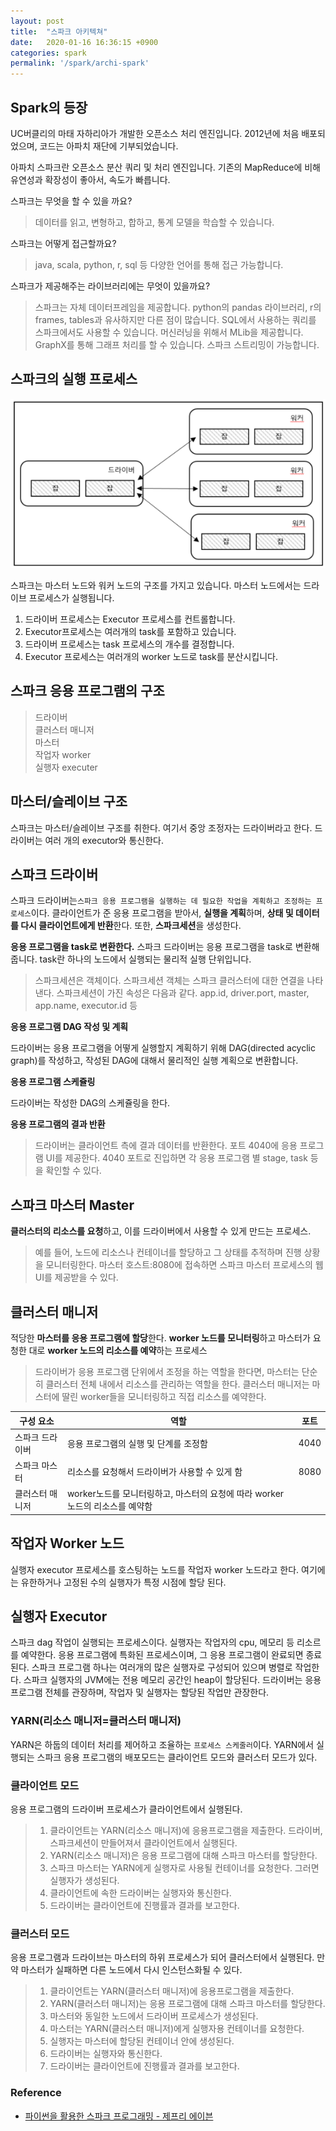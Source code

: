 ```yaml
---
layout: post
title:  "스파크 아키텍쳐"
date:   2020-01-16 16:36:15 +0900
categories: spark
permalink: '/spark/archi-spark'
---
```


## Spark의 등장

UC버클리의 마태 자하리아가 개발한 오픈소스 처리 엔진입니다. 2012년에 처음 배포되었으며, 코드는 아파치 재단에 기부되었습니다. 

아파치 스파크란 오픈소스 분산 쿼리 및 처리 엔진입니다. 기존의 MapReduce에 비해 유연성과 확장성이 좋아서, 속도가 빠릅니다. 

스파크는 무엇을 할 수 있을 까요?
> 데이터를 읽고, 변형하고, 합하고, 통계 모델을 학습할 수 있습니다. 

스파크는 어떻게 접근할까요?
> java, scala, python, r, sql 등 다양한 언어를 통해 접근 가능합니다. 

스파크가 제공해주는 라이브러리에는 무엇이 있을까요?
> 스파크는 자체 데이터프레임을 제공합니다. python의 pandas 라이브러리, r의 frames, tables과 유사하지만 다른 점이 많습니다.
> SQL에서 사용하는 쿼리를 스파크에서도 사용할 수 있습니다. 
> 머신러닝을 위해서 MLib을 제공합니다. 
> GraphX를 통해 그래프 처리를 할 수 있습니다. 
> 스파크 스트리밍이 가능합니다. 

## 스파크의 실행 프로세스

![sparkprocess](../assets/img/spark/sparkprocess.png)

스파크는 마스터 노드와 워커 노드의 구조를 가지고 있습니다. 마스터 노드에서는 드라이브 프로세스가 실행됩니다. 

1. 드라이버 프로세스는 Executor 프로세스를 컨트롤합니다.  
2. Executor프로세스는 여러개의 task를 포함하고 있습니다.  
3. 드라이버 프로세스는 task 프로세스의 개수를 결정합니다.   
4. Executor 프로세스는 여러개의 worker 노드로 task를 분산시킵니다.   






## 스파크 응용 프로그램의 구조

> 드라이버  
> 클러스터 매니저  
> 마스터  
> 작업자 worker  
> 실행자 executer  


## 마스터/슬레이브 구조

스파크는 마스터/슬레이브 구조를 취한다. 여기서 중앙 조정자는 드라이버라고 한다. 드라이버는 여러 개의 executor와 통신한다. 


## 스파크 드라이버

스파크 드라이버는``스파크 응용 프로그램을 실행하는 데 필요한 작업을 계획하고 조정하는 프로세스``이다. 클라이언트가 준 응용 프로그램을 받아서, **실행을 계획**하며, **상태 및 데이터를 다시 클라이언트에게 반환**한다. 또한, **스파크세션**을 생성한다. 

**응용 프로그램을 task로 변환한다.** 
스파크 드라이버는 응용 프로그램을 task로 변환해 줍니다. task란 하나의 노드에서 실행되는 물리적 실행 단위입니다. 

> 스파크세션은 객체이다. 스파크세션 객체는 스파크 클러스터에 대한 연결을 나타낸다. 스파크세션이 가진 속성은 다음과 같다. 
> app.id, driver.port, master, app.name, executor.id 등

**응용 프로그램 DAG 작성 및 계획** 

드라이버는 응용 프로그램을 어떻게 실행할지 계획하기 위해 DAG(directed acyclic graph)를 작성하고, 작성된 DAG에 대해서 물리적인 실행 계획으로 변환합니다. 

**응용 프로그램 스케쥴링** 

드라이버는 작성한 DAG의 스케쥴링을 한다. 

**응용 프로그램의 결과 반환**

>드라이버는 클라이언트 측에 결과 데이터를 반환한다. 포트 4040에 응용 프로그램 UI를 제공한다. 4040 포트로 진입하면 각 응용 프로그램 별 stage, task 등을 확인할 수 있다. 


## 스파크 마스터 Master

**클러스터의 리소스를 요청**하고, 이를 드라이버에서 사용할 수 있게 만드는 프로세스. 
>예를 들어, 노드에 리소스나 컨테이너를 할당하고 그 상태를 추적하며 진행 상황을 모니터링한다. 마스터 호스트:8080에 접속하면 스파크 마스터 프로세스의 웹 UI를 제공받을 수 있다. 

## 클러스터 매니저

적당한 **마스터를 응용 프로그램에 할당**한다. **worker 노드를 모니터링**하고 마스터가 요청한 대로 **worker 노드의 리소스를 예약**하는 프로세스  

>드라이버가 응용 프로그램 단위에서 조정을 하는 역할을 한다면, 마스터는 단순히 클러스터 전체 내에서 리소스를 관리하는 역할을 한다. 클러스터 매니저는 마스터에 딸린 worker들을 모니터링하고 직접 리소스를 예약한다. 



|구성 요소|역할|포트|
|-----|---|---|
|스파크 드라이버|응용 프로그램의 실행 및 단계를 조정함|4040|
|스파크 마스터|리소스를 요청해서 드라이버가 사용할 수 있게 함|8080|
|클러스터 매니저|worker노드를 모니터링하고, 마스터의 요청에 따라 worker 노드의 리소스를 예약함||


## 작업자 Worker 노드

실행자 executor 프로세스를 호스팅하는 노드를 작업자 worker 노드라고 한다. 여기에는 유한하거나 고정된 수의 실행자가 특정 시점에 할당 된다. 

## 실행자 Executor

스파크 dag 작업이 실행되는 프로세스이다. 실행자는 작업자의 cpu, 메모리 등 리소르를 예약한다. 응용 프로그램에 특화된 프로세스이며, 그 응용 프로그램이 완료되면 종료된다. 스파크 프로그램 하나는 여러개의 많은 실행자로 구성되어 있으며 병렬로 작업한다. 스파크 실행자의 JVM에는 전용 메모리 공간인 heap이 할당된다. 드라이버는 응용프로그램 전체를 관장하며, 작업자 및 실행자는 할당된 작업만 관장한다. 



### YARN(리소스 매니저=클러스터 매니저)

YARN은 하둡의 데이터 처리를 제어하고 조율하는 ``프로세스 스케줄러``이다. YARN에서 실행되는 스파크 응용 프로그램의 배포모드는 클라이언트 모드와 클러스터 모드가 있다. 
 
### 클라이언트 모드  

응용 프로그램의 드라이버 프로세스가 클라이언트에서 실행된다.  

>1. 클라이언트는 YARN(리소스 매니저)에 응용프로그램을 제출한다. 드라이버, 스파크세션이 만들어져서 클라이언트에서 실행된다.  
>2. YARN(리소스 매니저)은 응용 프로그램에 대해 스파크 마스터를 할당한다.  
>3. 스파크 마스터는 YARN에게 실행자로 사용될 컨테이너를 요청한다. 그러면 실행자가 생성된다.  
>4. 클라이언트에 속한 드라이버는 실행자와 통신한다.  
>5. 드라이버는 클라이언트에 진행률과 결과를 보고한다.    

### 클러스터 모드

응용 프로그램과 드라이브는 마스터의 하위 프로세스가 되어 클러스터에서 실행된다. 만약 마스터가 실패하면 다른 노드에서 다시 인스턴스화될 수 있다. 

>1. 클라이언트는 YARN(클러스터 매니저)에 응용프로그램을 제출한다.  
>2. YARN(클러스터 매니저)는 응용 프로그램에 대해 스파크 마스터를 할당한다.  
>3. 마스터와 동일한 노드에서 드라이버 프로세스가 생성된다.  
>4. 마스터는 YARN(클러스터 매니저)에게 실행자용 컨테이너를 요청한다.  
>5. 실행자는 마스터에 할당된 컨테이너 안에 생성된다.  
>6. 드라이버는 실행자와 통신한다.  
>7. 드라이버는 클라이언트에 진행률과 결과를 보고한다.  


### Reference
- <a href="#"> 파이썬을 활용한 스파크 프로그래밍 - 제프리 에이븐 </a>